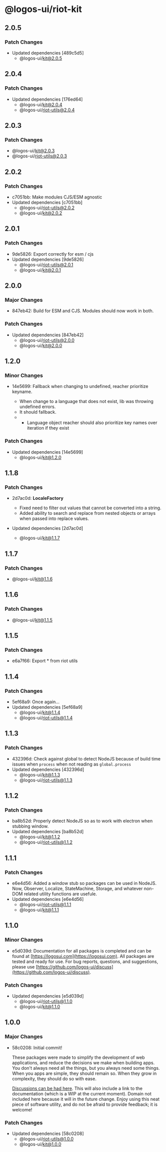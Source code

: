 # @logos-ui/riot-kit

## 2.0.5

### Patch Changes

- Updated dependencies [489c5d5]
  - @logos-ui/kit@2.0.5

## 2.0.4

### Patch Changes

- Updated dependencies [176ed64]
  - @logos-ui/kit@2.0.4
  - @logos-ui/riot-utils@2.0.4

## 2.0.3

### Patch Changes

- @logos-ui/kit@2.0.3
- @logos-ui/riot-utils@2.0.3

## 2.0.2

### Patch Changes

- c7051bb: Make modules CJS/ESM agnostic
- Updated dependencies [c7051bb]
  - @logos-ui/riot-utils@2.0.2
  - @logos-ui/kit@2.0.2

## 2.0.1

### Patch Changes

- 9de5826: Export correctly for esm / cjs
- Updated dependencies [9de5826]
  - @logos-ui/riot-utils@2.0.1
  - @logos-ui/kit@2.0.1

## 2.0.0

### Major Changes

- 847eb42: Build for ESM and CJS. Modules should now work in both.

### Patch Changes

- Updated dependencies [847eb42]
  - @logos-ui/riot-utils@2.0.0
  - @logos-ui/kit@2.0.0

## 1.2.0

### Minor Changes

- 14e5699: Fallback when changing to undefined, reacher prioritize keyname.

  - When change to a language that does not exist, lib was throwing undefined errors.
  - It should fallback.
  - - Language object reacher should also prioritize key names over iteration if they exist

### Patch Changes

- Updated dependencies [14e5699]
  - @logos-ui/kit@1.2.0

## 1.1.8

### Patch Changes

- 2d7ac0d: **LocaleFactory**

  - Fixed need to filter out values that cannot be converted into a string.
  - Added ability to search and replace from nested objects or arrays when passed into replace values.

- Updated dependencies [2d7ac0d]
  - @logos-ui/kit@1.1.7

## 1.1.7

### Patch Changes

- @logos-ui/kit@1.1.6

## 1.1.6

### Patch Changes

- @logos-ui/kit@1.1.5

## 1.1.5

### Patch Changes

- e6a7f66: Export \* from riot utils

## 1.1.4

### Patch Changes

- 5ef68a9: Once again...
- Updated dependencies [5ef68a9]
  - @logos-ui/kit@1.1.4
  - @logos-ui/riot-utils@1.1.4

## 1.1.3

### Patch Changes

- 432396d: Check against global to detect NodeJS because of build time issues when `process` when not reading as `global.process`
- Updated dependencies [432396d]
  - @logos-ui/kit@1.1.3
  - @logos-ui/riot-utils@1.1.3

## 1.1.2

### Patch Changes

- ba8b52d: Properly detect NodeJS so as to work with electron when stubbing window.
- Updated dependencies [ba8b52d]
  - @logos-ui/kit@1.1.2
  - @logos-ui/riot-utils@1.1.2

## 1.1.1

### Patch Changes

- e6e4d56: Added a window stub so packages can be used in NodeJS. Now, Observer, Localize, StateMachine, Storage, and whatever non-DOM related utility functions are usefule.
- Updated dependencies [e6e4d56]
  - @logos-ui/riot-utils@1.1.1
  - @logos-ui/kit@1.1.1

## 1.1.0

### Minor Changes

- e5d039d: Documentation for all packages is completed and can be found at [https://logosui.com](https://logosui.com). All packages are tested and ready for use. For bug reports, questions, and suggestions, please use [https://github.com/logos-ui/discuss](https://github.com/logos-ui/discuss).

### Patch Changes

- Updated dependencies [e5d039d]
  - @logos-ui/riot-utils@1.1.0
  - @logos-ui/kit@1.1.0

## 1.0.0

### Major Changes

- 58c0208: Initial commit!

  These packages were made to simplify the development of web applications, and reduce the decisions we make when building apps. You don't always need all the things, but you always need some things. When you apps are simple, they should remain so. When they grow in complexity, they should do so with ease.

  [Discussions can be had here](https://github.com/logos-ui/discuss). This will also include a link to the documentation (which is a WIP at the current moment). Domain not included here because it will in the future change. Enjoy using this neat piece of software utility, and do not be afraid to provide feedback; it is welcome!

### Patch Changes

- Updated dependencies [58c0208]
  - @logos-ui/riot-utils@1.0.0
  - @logos-ui/kit@1.0.0
